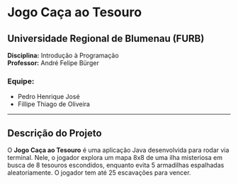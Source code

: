 # Jogo Caça ao Tesouro

## Universidade Regional de Blumenau (FURB)    
**Disciplina:** Introdução à Programação  
**Professor:** André Felipe Bürger  

### Equipe:
- Pedro Henrique José
- Fillipe Thiago de Oliveira

---

## Descrição do Projeto

O **Jogo Caça ao Tesouro** é uma aplicação Java desenvolvida para rodar via terminal. Nele, o jogador explora um mapa 8x8 de uma ilha misteriosa em busca de 8 tesouros escondidos, enquanto evita 5 armadilhas espalhadas aleatoriamente. O jogador tem até 25 escavações para vencer.
